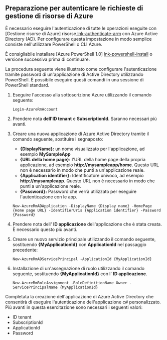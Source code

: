 ## <a name="prepare-to-authenticate-azure-resource-manager-requests"></a>Preparazione per autenticare le richieste di gestione di risorse di Azure

È necessario eseguire l'autenticazione di tutte le operazioni eseguite con [Gestione risorse di Azure] risorse[ lnk-authenticate-arm] con Azure Active Directory (AD). Per configurare questa impostazione in modo semplice consiste nell'utilizzare PowerShell o CLI Azure.

È consigliabile installare [Azure PowerShell 1.0] [ lnk-powershell-install] o versione successiva prima di continuare.

La procedura seguente viene illustrato come configurare l'autenticazione tramite password di un'applicazione di Active Directory utilizzando PowerShell. È possibile eseguire questi comandi in una sessione di PowerShell standard.

1. Eseguire l'accesso alla sottoscrizione Azure utilizzando il comando seguente:

    ```
    Login-AzureRmAccount
    ```

2. Prendere nota **dell'ID tenant** e **SubscriptionId**. Saranno necessari più avanti.

3. Creare una nuova applicazione di Azure Active Directory tramite il comando seguente, sostituire i segnaposto:

    - **{DisplayName}:** un nome visualizzato per l'applicazione, ad esempio **MySampleApp**
    - **{URL della home page}:** l'URL della home page della propria applicazione, ad esempio **http://mysampleapp/home**. Questo URL non è necessario in modo che punti a un'applicazione reale.
    - **{Application identifier}:** Identificatore univoco, ad esempio **http://mysampleapp**. Questo URL non è necessario in modo che punti a un'applicazione reale.
    - **{Password}:** Password che verrà utilizzato per eseguire l'autenticazione con le app.

    ```
    New-AzureRmADApplication -DisplayName {Display name} -HomePage {Home page URL} -IdentifierUris {Application identifier} -Password {Password}
    ```
    
4. Prendere nota dell' **ID applicazione** dell'applicazione che è stata creata. È necessario questo più avanti.

5. Creare un nuovo servizio principale utilizzando il comando seguente, sostituendo **{MyApplicationId}** con **ApplicationId** nel passaggio precedente:

    ```
    New-AzureRmADServicePrincipal -ApplicationId {MyApplicationId}
    ```
    
6. Installazione di un'assegnazione di ruolo utilizzando il comando seguente, sostituendo **{MyApplicationId}** con l' **ID applicazione**.

    ```
    New-AzureRmRoleAssignment -RoleDefinitionName Owner -ServicePrincipalName {MyApplicationId}
    ```
    
Completata la creazione dell'applicazione di Azure Active Directory che consentirà di eseguire l'autenticazione dell'applicazione c# personalizzato. Più avanti in questa esercitazione sono necessari i seguenti valori:

- ID tenant
- SubscriptionId
- ApplicationId
- Password

[lnk-authenticate-arm]: https://msdn.microsoft.com/library/azure/dn790557.aspx
[lnk-powershell-install]: ../articles/powershell-install-configure.md
